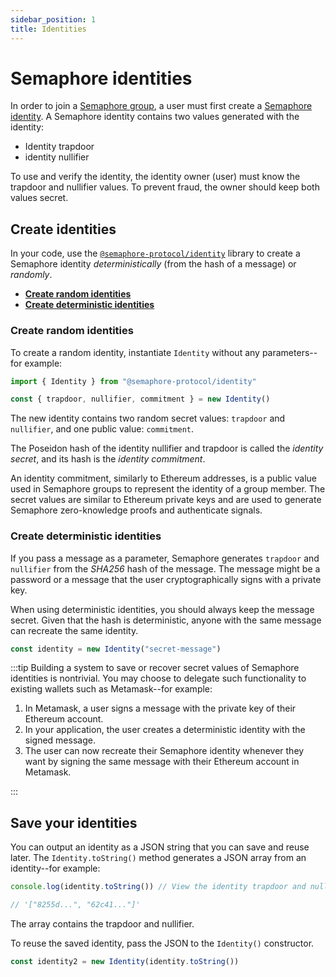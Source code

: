```yaml
---
sidebar_position: 1
title: Identities
---
```


# Semaphore identities

In order to join a [Semaphore group](/V2/glossary#semaphore-group), a user must first create a [Semaphore identity](/V2/glossary#semaphore-identity).
A Semaphore identity contains two values generated with the identity:

-   Identity trapdoor
-   identity nullifier

To use and verify the identity, the identity owner (user) must know the trapdoor and nullifier values.
To prevent fraud, the owner should keep both values secret.

## Create identities

In your code, use the [`@semaphore-protocol/identity`](https://github.com/semaphore-protocol/semaphore/tree/v2.6.1/packages/identity) library to create a Semaphore identity _deterministically_ (from the hash of a message) or _randomly_.

-   [**Create random identities**](#create-random-identities)
-   [**Create deterministic identities**](#create-deterministic-identities)

### Create random identities

To create a random identity, instantiate `Identity` without any parameters--for example:

```ts
import { Identity } from "@semaphore-protocol/identity"

const { trapdoor, nullifier, commitment } = new Identity()
```

The new identity contains two random secret values: `trapdoor` and `nullifier`, and one public value: `commitment`.

The Poseidon hash of the identity nullifier and trapdoor is called the _identity secret_,
and its hash is the _identity commitment_.

An identity commitment, similarly to Ethereum addresses, is a public value used
in Semaphore groups to represent the identity of a group member. The secret values are similar to
Ethereum private keys and are used to generate Semaphore zero-knowledge proofs and authenticate signals.

### Create deterministic identities

If you pass a message as a parameter, Semaphore generates `trapdoor` and `nullifier`
from the _SHA256_ hash of the message.
The message might be a password or a message that the user cryptographically signs with a private key.

When using deterministic identities, you should always keep the message secret.
Given that the hash is deterministic, anyone with the same message can recreate the same identity.

```ts
const identity = new Identity("secret-message")
```

:::tip
Building a system to save or recover secret values of Semaphore identities is nontrivial.
You may choose to delegate such functionality to existing wallets such as Metamask--for example:

1. In Metamask, a user signs a message with the private key of their Ethereum account.
2. In your application, the user creates a deterministic identity with the signed message.
3. The user can now recreate their Semaphore identity whenever they want by signing the same message with their Ethereum account in Metamask.

:::

## Save your identities

You can output an identity as a JSON string that you can save and reuse later.
The `Identity.toString()` method generates a JSON array from an identity--for example:

```ts
console.log(identity.toString()) // View the identity trapdoor and nullifier.

// '["8255d...", "62c41..."]'
```

The array contains the trapdoor and nullifier.

To reuse the saved identity, pass the JSON to the `Identity()` constructor.

```ts
const identity2 = new Identity(identity.toString())
```
